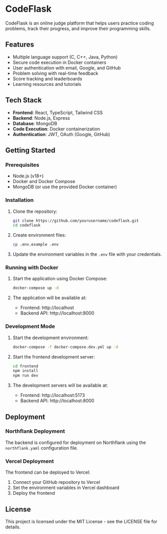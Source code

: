 # CodeFlask

CodeFlask is an online judge platform that helps users practice coding problems, track their progress, and improve their programming skills.

## Features

- Multiple language support (C, C++, Java, Python)
- Secure code execution in Docker containers
- User authentication with email, Google, and GitHub
- Problem solving with real-time feedback
- Score tracking and leaderboards
- Learning resources and tutorials

## Tech Stack

- **Frontend**: React, TypeScript, Tailwind CSS
- **Backend**: Node.js, Express
- **Database**: MongoDB
- **Code Execution**: Docker containerization
- **Authentication**: JWT, OAuth (Google, GitHub)

## Getting Started

### Prerequisites

- Node.js (v18+)
- Docker and Docker Compose
- MongoDB (or use the provided Docker container)

### Installation

1. Clone the repository:
   ```bash
   git clone https://github.com/yourusername/codeflask.git
   cd codeflask
   ```

2. Create environment files:
   ```bash
   cp .env.example .env
   ```

3. Update the environment variables in the `.env` file with your credentials.

### Running with Docker

1. Start the application using Docker Compose:
   ```bash
   docker-compose up -d
   ```

2. The application will be available at:
   - Frontend: http://localhost
   - Backend API: http://localhost:8000

### Development Mode

1. Start the development environment:
   ```bash
   docker-compose -f docker-compose.dev.yml up -d
   ```

2. Start the frontend development server:
   ```bash
   cd frontend
   npm install
   npm run dev
   ```

3. The development servers will be available at:
   - Frontend: http://localhost:5173
   - Backend API: http://localhost:8000

## Deployment

### Northflank Deployment

The backend is configured for deployment on Northflank using the `northflank.yaml` configuration file.

### Vercel Deployment

The frontend can be deployed to Vercel:

1. Connect your GitHub repository to Vercel
2. Set the environment variables in Vercel dashboard
3. Deploy the frontend

## License

This project is licensed under the MIT License - see the LICENSE file for details.